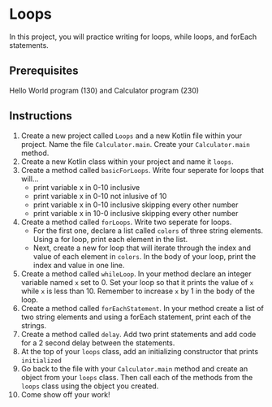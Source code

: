 # Loops

In this project, you will practice writing for loops, while loops, and forEach statements. 

## Prerequisites

Hello World program (130) and Calculator program (230)

## Instructions

1. Create a new project called `Loops` and a new Kotlin file within your project. Name the file `Calculator.main`.
Create your `Calculator.main` method.
1. Create a new Kotlin class within your project and name it `loops`. 
2. Create a method called `basicForLoops`. Write four seperate for loops that will...    
    - print variable x in 0-10 inclusive
    - print variable x in 0-10 not inlusive of 10
    - print variable x in 0-10 inclusive skipping every other number
    - print variable x in 10-0 inclusive skipping every other number
3. Create a method called `forLoops`. Write two seperate for loops.    
    - For the first one, declare a list called `colors` of three string elements. Using a for loop, print each element in the list.
    - Next, create a new for loop that will iterate through the index and value of each element in `colors`. In the body of your loop, print the index and value in one line.
4. Create a method called `whileLoop`. In your method declare an integer variable named `x` set to 0. Set your loop so that it prints the value of `x` while `x` is less than 10. Remember to increase `x` by 1 in the body of the loop. 
5. Create a method called `forEachStatement`. In your method create a list of two string elements and using a forEach statement, print each of the strings.
6. Create a method called `delay`. Add two print statements and add code for a 2 second delay between the statements.
7. At the top of your `loops` class, add an initializing constructor that prints `initialized`
8.  Go back to the file with your `Calculator.main` method and create an object from your `loops` class. Then call each of the methods from the `loops` class using the object you created.
9.  Come show off your work!
